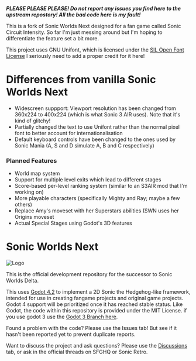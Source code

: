 ***PLEASE PLEASE PLEASE! Do not report any issues you find here to the upstream repostory! All the bad code here is my fault!***

This is a fork of Sonic Worlds Next designed for a fan game called Sonic Circuit Intensity. So far I'm just messing around but I'm hoping to differentiate the feature set a bit more.

This project uses GNU Unifont, which is licensed under the [SIL Open Font License](https://unifoundry.com/OFL-1.1.txt)
I seriously need to add a proper credit for it here!

# Differences from vanilla Sonic Worlds Next
- Widescreen suppport: Viewport resolution has been changed from 360x224 to 400x224 (which is what Sonic 3 AIR uses). Note that it's kind of glitchy!
- Partially changed the text to use Unifont rather than the normal pixel font to better account for internationalisation
- Default keyboard controls have been changed to the ones used by Sonic Mania (A, S and D simulate A, B and C respectively)

### Planned Features
- World map system
- Support for multiple level exits which lead to different stages
- Score-based per-level ranking system (similar to an S3AIR mod that I'm working on)
- More playable characters (specifically Mighty and Ray; maybe a few others)
- Replace Amy's moveset with her Superstars abilities (SWN uses her Origins moveset
- Actual Special Stages using Godot's 3D features

# Sonic Worlds Next
![Logo](https://github.com/Techokami/SonicWorldsNext/blob/main/icon.png)

This is the official development repository for the successor to Sonic Worlds Delta.

This uses [Godot 4.2](https://godotengine.org/) to implement a 2D Sonic the Hedgehog-like framework, intended for use in creating fangame projects and original game projects. Godot 4 support will be prioritized once it has reached stable status. Like Godot, the code within this repository is provided under the MIT License.
 if you use godot 3 use the [Godot 3 Branch here](https://github.com/Techokami/SonicWorldsNext/tree/Sonic-Worlds-Next-Godot-3).

Found a problem with the code? Please use the Issues tab! But see if it hasn't been reported yet to prevent duplicate reports.

Want to discuss the project and ask questions? Please use the [Discussions](https://github.com/Techokami/SonicWorldsNext/discussions) tab, or ask in the official threads on SFGHQ or Sonic Retro.
